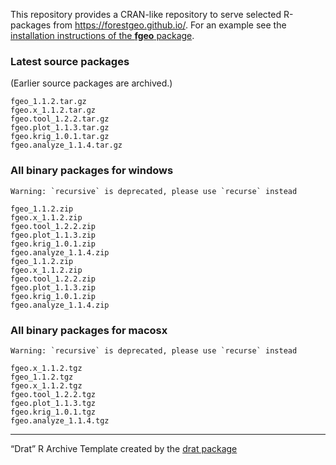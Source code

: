 
This repository provides a CRAN-like repository to serve selected
R-packages from <https://forestgeo.github.io/>. For an example see the
[installation instructions of the **fgeo**
package](https://forestgeo.github.io/fgeo/#installation).

### Latest source packages

(Earlier source packages are archived.)

    fgeo_1.1.2.tar.gz
    fgeo.x_1.1.2.tar.gz
    fgeo.tool_1.2.2.tar.gz
    fgeo.plot_1.1.3.tar.gz
    fgeo.krig_1.0.1.tar.gz
    fgeo.analyze_1.1.4.tar.gz

### All binary packages for windows

    Warning: `recursive` is deprecated, please use `recurse` instead

    fgeo_1.1.2.zip
    fgeo.x_1.1.2.zip
    fgeo.tool_1.2.2.zip
    fgeo.plot_1.1.3.zip
    fgeo.krig_1.0.1.zip
    fgeo.analyze_1.1.4.zip
    fgeo_1.1.2.zip
    fgeo.x_1.1.2.zip
    fgeo.tool_1.2.2.zip
    fgeo.plot_1.1.3.zip
    fgeo.krig_1.0.1.zip
    fgeo.analyze_1.1.4.zip

### All binary packages for macosx

    Warning: `recursive` is deprecated, please use `recurse` instead

    fgeo.x_1.1.2.tgz
    fgeo_1.1.2.tgz
    fgeo.x_1.1.2.tgz
    fgeo.tool_1.2.2.tgz
    fgeo.plot_1.1.3.tgz
    fgeo.krig_1.0.1.tgz
    fgeo.analyze_1.1.4.tgz

-----

“Drat” R Archive Template created by the [drat
package](https://CRAN.R-project.org/package=drat)
